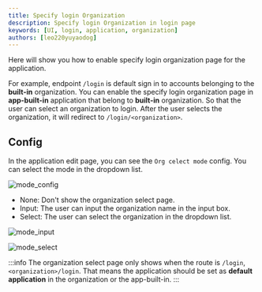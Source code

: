 ```yaml
---
title: Specify login Organization
description: Specify login Organization in login page
keywords: [UI, login, application, organization]
authors: [leo220yuyaodog]
---
```


Here will show you how to enable specify login organization page for the application.

For example, endpoint `/login` is default sign in to accounts belonging to the **built-in** organization. You can enable the specify login organization page in
**app-built-in** application that belong to **built-in** organization. So that the user can select an organization to login. After the user selects the organization, it will redirect to `/login/<organization>`.

## Config

In the application edit page, you can see the `Org celect mode` config. You can select the mode in the dropdown list.

![mode_config](/img/application/specify-login-organization/mode_config.png)

- None: Don't show the organization select page.
- Input: The user can input the organization name in the input box.
- Select: The user can select the organization in the dropdown list.

![mode_input](/img/application/specify-login-organization/mode_input.png)

![mode_select](/img/application/specify-login-organization/mode_select.png)

:::info
The organization select page only shows when the route is `/login`, `<organization>/login`. That means the application should be set as **default application** in the organization or the app-built-in.
:::
